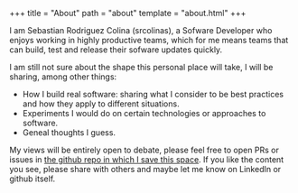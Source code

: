 +++
title = "About"
path = "about"
template = "about.html"
+++

I am Sebastian Rodriguez Colina (srcolinas), a Sofware Developer who enjoys working in highly productive teams,
which for me means teams that can build, test and release their sofware updates quickly.

I am still not sure about the shape this personal place will take, I will be sharing, among other things:

* How I build real software: sharing what I consider to be best practices and how they apply to different situations.
* Experiments I would do on certain technologies or approaches to software.
* Geneal thoughts I guess.


My views will be entirely open to debate, please feel free to open PRs or issues in [the github repo in which I save this space](https://github.com/srcolinas/srcolinas.github.io).
If you like the content you see, please share with others and maybe let me know on LinkedIn or github itself.
